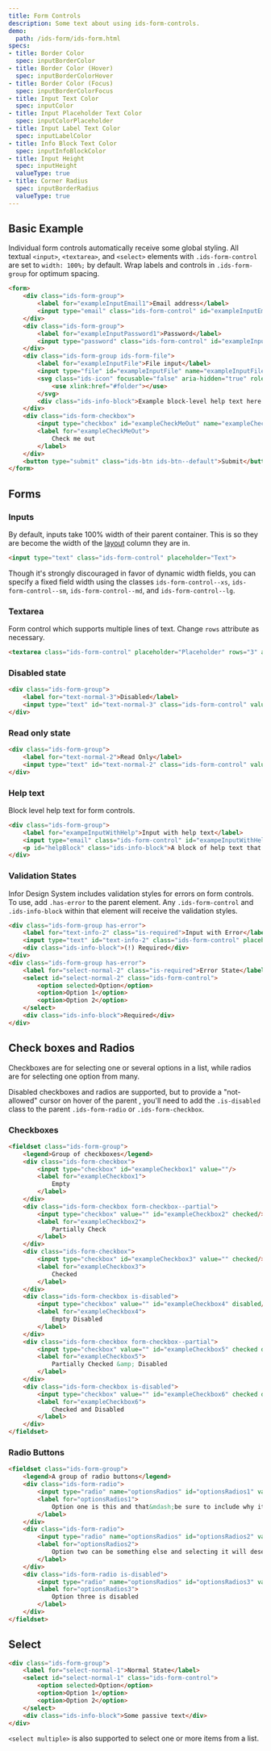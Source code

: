 ```yaml
---
title: Form Controls
description: Some text about using ids-form-controls.
demo:
  path: /ids-form/ids-form.html
specs:
- title: Border Color
  spec: inputBorderColor
- title: Border Color (Hover)
  spec: inputBorderColorHover
- title: Border Color (Focus)
  spec: inputBorderColorFocus
- title: Input Text Color
  spec: inputColor
- title: Input Placeholder Text Color
  spec: inputColorPlaceholder
- title: Input Label Text Color
  spec: inputLabelColor
- title: Info Block Text Color
  spec: inputInfoBlockColor
- title: Input Height
  spec: inputHeight
  valueType: true
- title: Corner Radius
  spec: inputBorderRadius
  valueType: true
---
```



## Basic Example

Individual form controls automatically receive some global styling. All textual `<input>`, `<textarea>`, and `<select>` elements with `.ids-form-control` are set to `width: 100%;` by default. Wrap labels and controls in `.ids-form-group` for optimum spacing.

```html
<form>
    <div class="ids-form-group">
        <label for="exampleInputEmail1">Email address</label>
        <input type="email" class="ids-form-control" id="exampleInputEmail1" name="exampleInputEmail1" placeholder="Email">
    </div>
    <div class="ids-form-group">
        <label for="exampleInputPassword1">Password</label>
        <input type="password" class="ids-form-control" id="exampleInputPassword1" name="exampleInputPassword1" placeholder="Password">
    </div>
    <div class="ids-form-group ids-form-file">
        <label for="exampleInputFile">File input</label>
        <input type="file" id="exampleInputFile" name="exampleInputFile">
        <svg class="ids-icon" focusable="false" aria-hidden="true" role="presentation">
            <use xlink:href="#folder"></use>
        </svg>
        <div class="ids-info-block">Example block-level help text here.</div>
    </div>
    <div class="ids-form-checkbox">
        <input type="checkbox" id="exampleCheckMeOut" name="exampleCheckMeOut" value=""/>
        <label for="exampleCheckMeOut">
            Check me out
        </label>
    </div>
    <button type="submit" class="ids-btn ids-btn--default">Submit</button>
</form>
```

## Forms

### Inputs

By default, inputs take 100% width of their parent container. This is so they are become the width of the [layout](layout.html) column they are in.

```html
<input type="text" class="ids-form-control" placeholder="Text">
```

Though it's strongly discouraged in favor of dynamic width fields, you can specify a fixed field width using the classes `ids-form-control--xs`, `ids-form-control--sm`, `ids-form-control--md`, and `ids-form-control--lg`.

### Textarea

Form control which supports multiple lines of text. Change `rows` attribute as necessary.

```html
<textarea class="ids-form-control" placeholder="Placeholder" rows="3" aria-label="Example multirow text area"></textarea>
```

### Disabled state

```html
<div class="ids-form-group">
    <label for="text-normal-3">Disabled</label>
    <input type="text" id="text-normal-3" class="ids-form-control" value="Some Text" disabled>
</div>
```

### Read only state

```html
<div class="ids-form-group">
    <label for="text-normal-2">Read Only</label>
    <input type="text" id="text-normal-2" class="ids-form-control" value="Some Text" readonly>
</div>
```

### Help text

Block level help text for form controls.

```html
<div class="ids-form-group">
    <label for="exampeInputWithHelp">Input with help text</label>
    <input type="email" class="ids-form-control" id="exampeInputWithHelp" aria-describedby="helpBlock">
    <p id="helpBlock" class="ids-info-block">A block of help text that breaks onto a new line and may extend beyond one line.</p>
</div>
```

### Validation States

Infor Design System includes validation styles for errors on form controls. To use, add `.has-error` to the parent element. Any `.ids-form-control` and `.ids-info-block` within that element will receive the validation styles.

```html
<div class="ids-form-group has-error">
    <label for="text-info-2" class="is-required">Input with Error</label>
    <input type="text" id="text-info-2" class="ids-form-control" placeholder="Placeholder">
    <div class="ids-info-block">(!) Required</div>
</div>
<div class="ids-form-group has-error">
    <label for="select-normal-2" class="is-required">Error State</label>
    <select id="select-normal-2" class="ids-form-control">
        <option selected>Option</option>
        <option>Option 1</option>
        <option>Option 2</option>
    </select>
    <div class="ids-info-block">Required</div>
</div>
```

## Check boxes and Radios

Checkboxes are for selecting one or several options in a list, while radios are for selecting one option from many.

Disabled checkboxes and radios are supported, but to provide a "not-allowed" cursor on hover of the parent <label>, you'll need to add the `.is-disabled` class to the parent `.ids-form-radio` or `.ids-form-checkbox`.

### Checkboxes

```html
<fieldset class="ids-form-group">
    <legend>Group of checkboxes</legend>
    <div class="ids-form-checkbox">
        <input type="checkbox" id="exampleCheckbox1" value=""/>
        <label for="exampleCheckbox1">
            Empty
        </label>
    </div>
    <div class="ids-form-checkbox form-checkbox--partial">
        <input type="checkbox" value="" id="exampleCheckbox2" checked/>
        <label for="exampleCheckbox2">
            Partially Check
        </label>
    </div>
    <div class="ids-form-checkbox">
        <input type="checkbox" id="exampleCheckbox3" value="" checked/>
        <label for="exampleCheckbox3">
            Checked
        </label>
    </div>
    <div class="ids-form-checkbox is-disabled">
        <input type="checkbox" value="" id="exampleCheckbox4" disabled/>
        <label for="exampleCheckbox4">
            Empty Disabled
        </label>
    </div>
    <div class="ids-form-checkbox form-checkbox--partial">
        <input type="checkbox" value="" id="exampleCheckbox5" checked disabled/>
        <label for="exampleCheckbox5">
            Partially Checked &amp; Disabled
        </label>
    </div>
    <div class="ids-form-checkbox is-disabled">
        <input type="checkbox" value="" id="exampleCheckbox6" checked disabled/>
        <label for="exampleCheckbox6">
            Checked and Disabled
        </label>
    </div>
</fieldset>
```

### Radio Buttons

```html
<fieldset class="ids-form-group">
    <legend>A group of radio buttons</legend>
    <div class="ids-form-radio">
        <input type="radio" name="optionsRadios" id="optionsRadios1" value="option1" checked>
        <label for="optionsRadios1">
            Option one is this and that&mdash;be sure to include why it's great
        </label>
    </div>
    <div class="ids-form-radio">
        <input type="radio" name="optionsRadios" id="optionsRadios2" value="option2">
        <label for="optionsRadios2">
            Option two can be something else and selecting it will deselect option one
        </label>
    </div>
    <div class="ids-form-radio is-disabled">
        <input type="radio" name="optionsRadios" id="optionsRadios3" value="option3" disabled>
        <label for="optionsRadios3">
            Option three is disabled
        </label>
    </div>
</fieldset>
```

## Select

```html
<div class="ids-form-group">
    <label for="select-normal-1">Normal State</label>
    <select id="select-normal-1" class="ids-form-control">
        <option selected>Option</option>
        <option>Option 1</option>
        <option>Option 2</option>
    </select>
    <div class="ids-info-block">Some passive text</div>
</div>
```

`<select multiple>` is also supported to select one or more items from a list.
